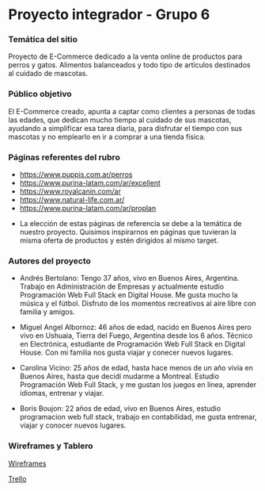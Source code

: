 # Proyecto integrador - Grupo 6
### Temática del sitio

Proyecto de E-Commerce dedicado a la venta online de productos para perros y gatos. Alimentos balanceados y todo tipo de artículos destinados al cuidado de mascotas.

### Público objetivo

El E-Commerce creado, apunta a captar como clientes a personas de todas las edades, que dedican mucho tiempo al cuidado de sus mascotas, ayudando a simplificar esa tarea diaria, para disfrutar el tiempo con sus mascotas y no emplearlo en ir a comprar a una tienda física.  

### Páginas referentes del rubro

* https://www.puppis.com.ar/perros
* https://www.purina-latam.com/ar/excellent
* https://www.royalcanin.com/ar
* https://www.natural-life.com.ar/
* https://www.purina-latam.com/ar/proplan 

+ La elección de estas páginas de referencia se debe a la temática de nuestro proyecto. Quisimos inspirarnos en páginas que tuvieran la misma oferta de productos y estén dirigidos al mismo target. 
   
### Autores del proyecto

+ Andrés Bertolano: Tengo 37 años, vivo en Buenos Aires, Argentina. Trabajo en Administración de Empresas y actualmente estudio Programación Web Full Stack en Digital House. Me gusta mucho la música y el fútbol. Disfruto de los momentos recreativos al aire libre con familia y amigos.

+ Miguel Angel Albornoz: 46 años de edad, nacido en Buenos Aires pero vivo en Ushuaia, Tierra del Fuego, Argentina desde los 6 años. Técnico en Electrónica, estudiante de Programación Web Full Stack en Digital House. Con mi familia nos gusta viajar y conecer nuevos lugares. 

+ Carolina Vicino: 25 años de edad, hasta hace menos de un año vivía en Buenos Aires, hasta que decidí mudarme a Montreal. Estudio Programación Web Full Stack, y me gustan los juegos en línea, aprender idiomas, entrenar y viajar.

+ Boris Boujon: 22 años de edad, vivo en Buenos Aires, estudio programacion web full stack, trabajo en contabilidad, me gusta entrenar, viajar y conocer nuevos lugares.

### Wireframes y Tablero

[Wireframes](https://www.figma.com/file/H0r0vG8HhewaEMRV2rzUIT/Home%2C-Registro-y-Login?node-id=0%3A1)

[Trello](https://trello.com/b/uYLpL7TH/grupo-6-pawsome)




